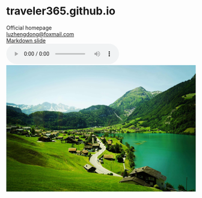 # traveler365.github.io
Official homepage\
<luzhengdong@foxmail.com>\
[Markdown slide](slide.html)<br>
<audio id="audio" controls="controls" autoplay="autoplay" preload="auto">
      <source id="mp3" src="./Come-On.mp3" type="audio/mpeg">测试audio
</audio><br>
![图片](swiss_scenery.jpeg "swiss scenery")  
